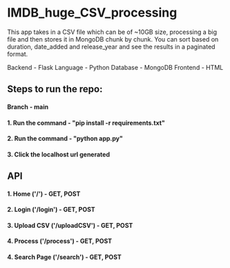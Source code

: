 # IMDB_huge_CSV_processing
This app takes in a CSV file which can be of ~10GB size, processing a big file and then stores it in MongoDB chunk by chunk. You can sort based on duration, date_added and release_year and see the results in a paginated format.

Backend - Flask
Language - Python
Database - MongoDB
Frontend - HTML

## Steps to run the repo:
#### Branch - main
#### 1. Run the command - "pip install -r requirements.txt"
#### 2. Run the command - "python app.py"
#### 3. Click the localhost url generated

## API
#### 1. Home ('/') - GET, POST
#### 2. Login ('/login') - GET, POST
#### 3. Upload CSV ('/uploadCSV') - GET, POST
#### 4. Process ('/process') - GET, POST
#### 4. Search Page ('/search') - GET, POST





